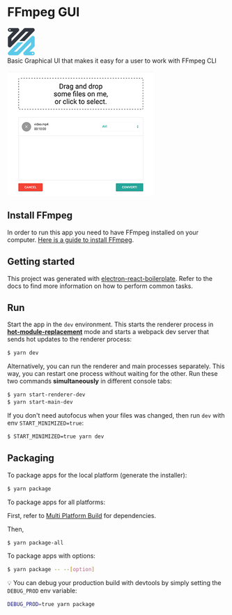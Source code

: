 # FFmpeg GUI

![screenshot](/app/assets/logo.png?raw=true 'Screenshot')
<br>
Basic Graphical UI that makes it easy for a user to work with FFmpeg CLI
<br><br>
![screenshot](/app/assets/ex.png?raw=true 'Screenshot')

## Install FFmpeg

In order to run this app you need to have FFmpeg installed on your computer.
[Here is a guide to install FFmpeg](https://github.com/adaptlearning/adapt_authoring/wiki/Installing-FFmpeg).

## Getting started

This project was generated with [electron-react-boilerplate](https://github.com/electron-react-boilerplate/electron-react-boilerplate).
Refer to the docs to find more information on how to perform common tasks.

## Run

Start the app in the `dev` environment. This starts the renderer process in [**hot-module-replacement**](https://webpack.js.org/guides/hmr-react/) mode and starts a webpack dev server that sends hot updates to the renderer process:

```bash
$ yarn dev
```

Alternatively, you can run the renderer and main processes separately. This way, you can restart one process without waiting for the other. Run these two commands **simultaneously** in different console tabs:

```bash
$ yarn start-renderer-dev
$ yarn start-main-dev
```

If you don't need autofocus when your files was changed, then run `dev` with env `START_MINIMIZED=true`:

```bash
$ START_MINIMIZED=true yarn dev
```

## Packaging

To package apps for the local platform (generate the installer):

```bash
$ yarn package
```

To package apps for all platforms:

First, refer to [Multi Platform Build](https://www.electron.build/multi-platform-build) for dependencies.

Then,

```bash
$ yarn package-all
```

To package apps with options:

```bash
$ yarn package -- --[option]
```

:bulb: You can debug your production build with devtools by simply setting the `DEBUG_PROD` env variable:

```bash
DEBUG_PROD=true yarn package
```
